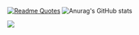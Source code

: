 [![Readme Quotes](https://quotes-github-readme.vercel.app/api?type=horizontal&theme=dark)](https://github.com/piyushsuthar/github-readme-quotes)
![Anurag's GitHub stats]()
<p>
  <img align="center" src="https://github-readme-stats.vercel.app/api?username=anuraghazra&show_icons=true&theme=radical"/>
</p>
